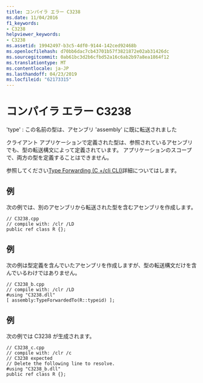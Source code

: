 ```yaml
---
title: コンパイラ エラー C3238
ms.date: 11/04/2016
f1_keywords:
- C3238
helpviewer_keywords:
- C3238
ms.assetid: 19942497-b3c5-4df0-9144-142ced92468b
ms.openlocfilehash: d70bb6dac7cb43701b57f3821872e02ab31426dc
ms.sourcegitcommit: 0ab61bc3d2b6cfbd52a16c6ab2b97a8ea1864f12
ms.translationtype: MT
ms.contentlocale: ja-JP
ms.lasthandoff: 04/23/2019
ms.locfileid: "62173315"
---
```

# <a name="compiler-error-c3238"></a>コンパイラ エラー C3238

'type' : この名前の型は、アセンブリ 'assembly' に既に転送されました

クライアント アプリケーションで定義された型は、参照されているアセンブリでも、型の転送構文によって定義されています。 アプリケーションのスコープで、両方の型を定義することはできません。

参照してください[Type Forwarding (C +/cli CLI)](../../extensions/type-forwarding-cpp-cli.md)詳細についてはします。

## <a name="example"></a>例

次の例では、別のアセンブリから転送された型を含むアセンブリを作成します。

```
// C3238.cpp
// compile with: /clr /LD
public ref class R {};
```

## <a name="example"></a>例

次の例は型定義を含んでいたアセンブリを作成しますが、型の転送構文だけを含んでいるわけではありません。

```
// C3238_b.cpp
// compile with: /clr /LD
#using "C3238.dll"
[ assembly:TypeForwardedTo(R::typeid) ];
```

## <a name="example"></a>例

次の例では C3238 が生成されます。

```
// C3238_c.cpp
// compile with: /clr /c
// C3238 expected
// Delete the following line to resolve.
#using "C3238_b.dll"
public ref class R {};
```